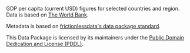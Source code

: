 GDP per capita (current USD) figures for selected countries and region. Data is based on [The World Bank](https://data.worldbank.org/indicator/NY.GDP.PCAP.CD).

Metadata is based on [frictionlessdata's data package standard](https://specs.frictionlessdata.io/data-package/).

This Data Package is licensed by its maintainers under the [Public Domain Dedication and License (PDDL)](https://opendatacommons.org/licenses/pddl/1-0/).
